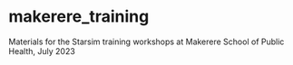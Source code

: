 # makerere_training
Materials for the Starsim training workshops at Makerere School of Public Health, July 2023
